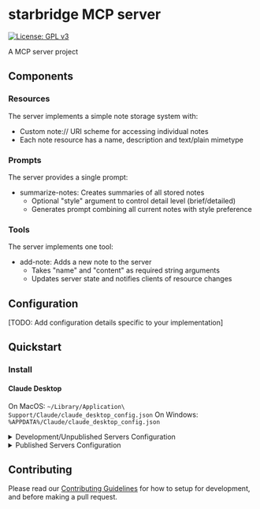 # starbridge MCP server

[![License: GPL v3](https://img.shields.io/badge/License-GPLv3-blue.svg)](LICENSE.md)


A MCP server project

## Components

### Resources

The server implements a simple note storage system with:
- Custom note:// URI scheme for accessing individual notes
- Each note resource has a name, description and text/plain mimetype

### Prompts

The server provides a single prompt:
- summarize-notes: Creates summaries of all stored notes
  - Optional "style" argument to control detail level (brief/detailed)
  - Generates prompt combining all current notes with style preference

### Tools

The server implements one tool:
- add-note: Adds a new note to the server
  - Takes "name" and "content" as required string arguments
  - Updates server state and notifies clients of resource changes

## Configuration

[TODO: Add configuration details specific to your implementation]

## Quickstart

### Install

#### Claude Desktop

On MacOS: `~/Library/Application\ Support/Claude/claude_desktop_config.json`
On Windows: `%APPDATA%/Claude/claude_desktop_config.json`

<details>
  <summary>Development/Unpublished Servers Configuration</summary>
  ```
  "mcpServers": {
    "starbridge": {
      "command": "uv",
      "args": [
        "--directory",
        "/Users/helmut/Code/starbridge",
        "run",
        "starbridge",
        "serve"
      ]
    }
  }
  ```
</details>

<details>
  <summary>Published Servers Configuration</summary>
  ```
  "mcpServers": {
    "starbridge": {
      "command": "uvx",
      "args": [
        "starbridge",
        "serve"
      ]
    }
  }
  ```
</details>

## Contributing

Please read our [Contributing Guidelines](CONTRIBUTING.md) for how to setup for development, and before making a pull request.

